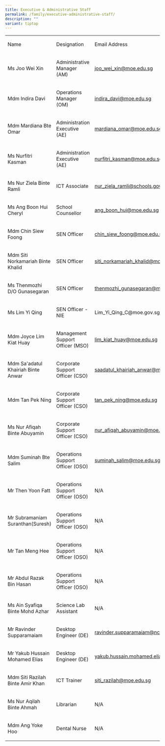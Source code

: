 ```yaml
---
title: Executive & Administrative Staff
permalink: /family/executive-administrative-staff/
description: ""
variant: tiptap
---
```

<table style="minWidth: 75px">
<colgroup>
<col>
<col>
<col>
</colgroup>
<tbody>
<tr>
<td rowspan="1" colspan="1">
<p>Name</p>
</td>
<td rowspan="1" colspan="1">
<p>Designation</p>
</td>
<td rowspan="1" colspan="1">
<p>Email Address</p>
</td>
</tr>
<tr>
<td rowspan="1" colspan="1">
<p>Ms Joo Wei Xin
<br>
</p>
</td>
<td rowspan="1" colspan="1">
<p>Administrative Manager (AM)</p>
</td>
<td rowspan="1" colspan="1">
<p><a href="mailto:joo_wei_xin@moe.edu.sg" rel="noopener noreferrer nofollow" target="_blank">joo_wei_xin@moe.edu.sg</a>
</p>
</td>
</tr>
<tr>
<td rowspan="1" colspan="1">
<p>Mdm Indira Davi
<br>
</p>
</td>
<td rowspan="1" colspan="1">
<p>Operations Manager (OM)</p>
</td>
<td rowspan="1" colspan="1">
<p><a href="mailto:indira_davi@moe.edu.sg" rel="noopener noreferrer nofollow" target="_blank">indira_davi@moe.edu.sg</a>
</p>
</td>
</tr>
<tr>
<td rowspan="1" colspan="1">
<p>Mdm Mardiana Bte Omar
<br>
</p>
</td>
<td rowspan="1" colspan="1">
<p>Administration Executive (AE)</p>
</td>
<td rowspan="1" colspan="1">
<p><a href="mailto:mardiana_omar@moe.edu.sg" rel="noopener noreferrer nofollow" target="_blank">mardiana_omar@moe.edu.sg</a>
</p>
</td>
</tr>
<tr>
<td rowspan="1" colspan="1">
<p>Ms Nurfitri Kasman
<br>
</p>
</td>
<td rowspan="1" colspan="1">
<p>Administration Executive (AE)</p>
</td>
<td rowspan="1" colspan="1">
<p><a href="mailto:nurfitri_kasman@moe.edu.sg" rel="noopener noreferrer nofollow" target="_blank">nurfitri_kasman@moe.edu.sg</a>
</p>
</td>
</tr>
<tr>
<td rowspan="1" colspan="1">
<p>Ms Nur Ziela Binte Ramli
<br>
</p>
</td>
<td rowspan="1" colspan="1">
<p>ICT Associate</p>
</td>
<td rowspan="1" colspan="1">
<p><a href="mailto:nur_ziela_ramli@schools.gov.sg" rel="noopener noreferrer nofollow" target="_blank">nur_ziela_ramli@schools.gov.sg</a>
</p>
</td>
</tr>
<tr>
<td rowspan="1" colspan="1">
<p>Ms Ang Boon Hui Cheryl
<br>
</p>
</td>
<td rowspan="1" colspan="1">
<p>School Counsellor</p>
</td>
<td rowspan="1" colspan="1">
<p><a href="mailto:ang_boon_hui@moe.edu.sg" rel="noopener noreferrer nofollow" target="_blank">ang_boon_hui@moe.edu.sg</a>
</p>
</td>
</tr>
<tr>
<td rowspan="1" colspan="1">
<p>Mdm Chin Siew Foong
<br>
</p>
</td>
<td rowspan="1" colspan="1">
<p>SEN Officer</p>
</td>
<td rowspan="1" colspan="1">
<p><a href="mailto:chin_siew_foong@moe.edu.sg" rel="noopener noreferrer nofollow" target="_blank">chin_siew_foong@moe.edu.sg</a>
</p>
</td>
</tr>
<tr>
<td rowspan="1" colspan="1">
<p>Mdm Siti Norkamariah Binte Khalid
<br>
</p>
</td>
<td rowspan="1" colspan="1">
<p>SEN Officer</p>
</td>
<td rowspan="1" colspan="1">
<p><a href="mailto:siti_norkamariah_khalid@moe.edu.sg" rel="noopener noreferrer nofollow" target="_blank">siti_norkamariah_khalid@moe.edu.sg</a>
</p>
</td>
</tr>
<tr>
<td rowspan="1" colspan="1">
<p>Ms Thenmozhi D/O Gunasegaran
<br>
</p>
</td>
<td rowspan="1" colspan="1">
<p>SEN Officer</p>
</td>
<td rowspan="1" colspan="1">
<p><a href="mailto:thenmozhi_gunasegaran@moe.edu.sg" rel="noopener noreferrer nofollow" target="_blank">thenmozhi_gunasegaran@moe.edu.sg</a>
</p>
</td>
</tr>
<tr>
<td rowspan="1" colspan="1">
<p>Ms Lim Yi Qing</p>
<p></p>
</td>
<td rowspan="1" colspan="1">
<p>SEN Officer - NIE</p>
</td>
<td rowspan="1" colspan="1">
<p><a rel="noopener noreferrer nofollow" target="_blank">Lim_Yi_Qing_C@moe.gov.sg</a>
</p>
</td>
</tr>
<tr>
<td rowspan="1" colspan="1">
<p>Mdm Joyce Lim Kiat Huay
<br>
</p>
</td>
<td rowspan="1" colspan="1">
<p>Management Support Officer (MSO)</p>
</td>
<td rowspan="1" colspan="1">
<p><a href="mailto:lim_kiat_huay@moe.edu.sg" rel="noopener noreferrer nofollow" target="_blank">lim_kiat_huay@moe.edu.sg</a>
</p>
</td>
</tr>
<tr>
<td rowspan="1" colspan="1">
<p>Mdm Sa'adatul Khairiah Binte Anwar
<br>
</p>
</td>
<td rowspan="1" colspan="1">
<p>Corporate Support Officer (CSO)</p>
</td>
<td rowspan="1" colspan="1">
<p><a href="mailto:saadatul_khairiah_anwar@moe.edu.sg" rel="noopener noreferrer nofollow" target="_blank">saadatul_khairiah_anwar@moe.edu.sg</a>
</p>
</td>
</tr>
<tr>
<td rowspan="1" colspan="1">
<p>Mdm Tan Pek Ning
<br>
</p>
</td>
<td rowspan="1" colspan="1">
<p>Corporate Support Officer (CSO)</p>
</td>
<td rowspan="1" colspan="1">
<p><a href="mailto:tan_pek_ning@moe.edu.sg" rel="noopener noreferrer nofollow" target="_blank">tan_pek_ning@moe.edu.sg</a>
</p>
</td>
</tr>
<tr>
<td rowspan="1" colspan="1">
<p>Ms Nur Afiqah Binte Abuyamin
<br>
</p>
</td>
<td rowspan="1" colspan="1">
<p>Corporate Support Officer (CSO)</p>
</td>
<td rowspan="1" colspan="1">
<p><a href="mailto:nur_afiqah_abuyamin@moe.edu.sg" rel="noopener noreferrer nofollow" target="_blank">nur_afiqah_abuyamin@moe.edu.sg</a>
</p>
</td>
</tr>
<tr>
<td rowspan="1" colspan="1">
<p>Mdm Suminah Bte Salim
<br>
</p>
</td>
<td rowspan="1" colspan="1">
<p>Operations Support Officer (OSO)</p>
</td>
<td rowspan="1" colspan="1">
<p><a href="mailto:suminah_salim@moe.edu.sg" rel="noopener noreferrer nofollow" target="_blank">suminah_salim@moe.edu.sg</a>
</p>
</td>
</tr>
<tr>
<td rowspan="1" colspan="1">
<p>Mr Then Yoon Fatt
<br>
</p>
</td>
<td rowspan="1" colspan="1">
<p>Operations Support Officer (OSO)</p>
</td>
<td rowspan="1" colspan="1">
<p>N/A</p>
</td>
</tr>
<tr>
<td rowspan="1" colspan="1">
<p>Mr Subramaniam Suranthan(Suresh)
<br>
</p>
</td>
<td rowspan="1" colspan="1">
<p>Operations Support Officer (OSO)</p>
</td>
<td rowspan="1" colspan="1">
<p>N/A</p>
</td>
</tr>
<tr>
<td rowspan="1" colspan="1">
<p>Mr Tan Meng Hee
<br>
</p>
</td>
<td rowspan="1" colspan="1">
<p>Operations Support Officer (OSO)</p>
</td>
<td rowspan="1" colspan="1">
<p>N/A</p>
</td>
</tr>
<tr>
<td rowspan="1" colspan="1">
<p>Mr Abdul Razak Bin Hasan
<br>
</p>
</td>
<td rowspan="1" colspan="1">
<p>Operations Support Officer (OSO)</p>
</td>
<td rowspan="1" colspan="1">
<p>N/A</p>
</td>
</tr>
<tr>
<td rowspan="1" colspan="1">
<p>Ms Ain Syafiqa Binte Mohd Azhar
<br>
</p>
</td>
<td rowspan="1" colspan="1">
<p>Science Lab Assistant</p>
</td>
<td rowspan="1" colspan="1">
<p>N/A</p>
</td>
</tr>
<tr>
<td rowspan="1" colspan="1">
<p>Mr Ravinder Supparamaiam
<br>
</p>
</td>
<td rowspan="1" colspan="1">
<p>Desktop Engineer (DE)</p>
</td>
<td rowspan="1" colspan="1">
<p><a href="mailto:ravinder.supparamaiam@ncs.com.sg" rel="noopener noreferrer nofollow" target="_blank">ravinder.supparamaiam@ncs.com.sg</a>
</p>
</td>
</tr>
<tr>
<td rowspan="1" colspan="1">
<p>Mr Yakub Hussain Mohamed Elias
<br>
</p>
</td>
<td rowspan="1" colspan="1">
<p>Desktop Engineer (DE)</p>
</td>
<td rowspan="1" colspan="1">
<p><a href="mailto:yakub.hussain.mohamed.elias@ncs.com.sg" rel="noopener noreferrer nofollow" target="_blank">yakub.hussain.mohamed.elias@ncs.com.sg</a>
</p>
</td>
</tr>
<tr>
<td rowspan="1" colspan="1">
<p>Mdm Siti Razilah Binte Amir Khan
<br>
</p>
</td>
<td rowspan="1" colspan="1">
<p>ICT Trainer</p>
</td>
<td rowspan="1" colspan="1">
<p><a href="mailto:siti_razilah@moe.edu.sg" rel="noopener noreferrer nofollow" target="_blank">siti_razilah@moe.edu.sg</a>
</p>
</td>
</tr>
<tr>
<td rowspan="1" colspan="1">
<p>Ms Nur Aqilah Binte Ahmah
<br>
</p>
</td>
<td rowspan="1" colspan="1">
<p>Librarian</p>
</td>
<td rowspan="1" colspan="1">
<p>N/A</p>
</td>
</tr>
<tr>
<td rowspan="1" colspan="1">
<p>Mdm Ang Yoke Hoo
<br>
</p>
</td>
<td rowspan="1" colspan="1">
<p>Dental Nurse</p>
</td>
<td rowspan="1" colspan="1">
<p>N/A</p>
</td>
</tr>
</tbody>
</table>
<p></p>